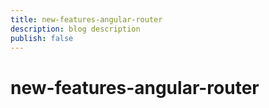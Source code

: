 ```yaml
---
title: new-features-angular-router
description: blog description
publish: false
---
```


# new-features-angular-router
